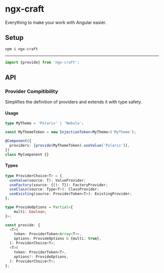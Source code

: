 # ngx-craft

Everything to make your work with Angular easier.

## Setup

```sh
npm i ngx-craft
```

---

```ts
import {provide} from 'ngx-craft';
```

## API

### Provider Compitibility

Simplifies the definition of providers and extends it with type safety.

#### Usage

<!-- prettier-ignore -->
```ts
type MyTheme = 'Polaris' | 'Nebula';

const MyThemeToken = new InjectionToken<MyTheme>('MyTheme');

@Component({
  providers: [provide(MyThemeToken).useValue('Polaris')],
})
class MyComponent {}
```

#### Types

<!-- prettier-ignore -->
```ts
type ProviderChoice<T> = {
  useValue(source: T): ValueProvider;
  useFactory(source: {(): T}): FactoryProvider;
  useClass(source: Type<T>): ClassProvider;
  useExisting(source: ProviderToken<T>): ExistingProvider;
};

type ProvideOptions = Partial<{
	multi: boolean;
}>;

const provide: {
  <T>(
    token: ProviderToken<Array<T>>,
    options: ProvideOptions & {multi: true},
  ): ProviderChoice<T>;
  <T>(
    token: ProviderToken<T>,
    options?: ProvideOptions,
  ): ProviderChoice<T>;
};
```
